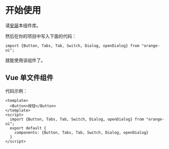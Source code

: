 # 开始使用

请[安装](#/doc/install)本组件库。

然后在你的项目中写入下面的代码：
```
import {Button, Tabs, Tab, Switch, Dialog, openDialog} from "orange-ui";
```
就能使用该组件了。

## Vue 单文件组件
代码示例：
```
<template>
  <Button>按钮</Button>
</template>
<script>
  import {Button, Tabs, Tab, Switch, Dialog, openDialog} from "orange-ui";
  export default {
    components: {Button, Tabs, Tab, Switch, Dialog, openDialog}
  }
</script>
```
